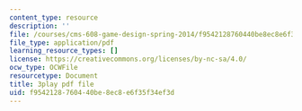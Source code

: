 ```yaml
---
content_type: resource
description: ''
file: /courses/cms-608-game-design-spring-2014/f9542128760440be8ec8e6f35f34ef3d_1506700.pdf
file_type: application/pdf
learning_resource_types: []
license: https://creativecommons.org/licenses/by-nc-sa/4.0/
ocw_type: OCWFile
resourcetype: Document
title: 3play pdf file
uid: f9542128-7604-40be-8ec8-e6f35f34ef3d
---
```

